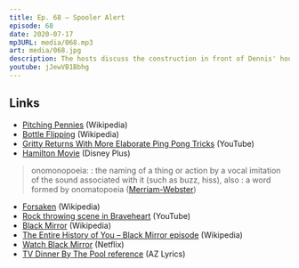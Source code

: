 ```yaml
---
title: Ep. 68 – Spooler Alert
episode: 68
date: 2020-07-17
mp3URL: media/068.mp3
art: media/068.jpg
description: The hosts discuss the construction in front of Dennis' house, Dennis goes to the dry cleaners, Erik saw Hamilton, Dennis hasn't seen Black Mirror, and Erik went to the beach
youtube: jJewVB1Bbhg
---
```


## Links

- [Pitching Pennies](https://en.wikipedia.org/wiki/Pitching_pennies) (Wikipedia)
- [Bottle Flipping](https://en.wikipedia.org/wiki/Bottle_flipping) (Wikipedia)
- [Gritty Returns With More Elaborate Ping Pong Tricks](https://www.youtube.com/watch?v=wI8QB46-2qU) (YouTube)
- [Hamilton Movie](https://disneyplusoriginals.disney.com/movie/hamilton) (Disney Plus)

> onomonopoeia: : the naming of a thing or action by a vocal imitation of the sound associated with it (such as buzz, hiss), also : a word formed by onomatopoeia ([Merriam-Webster](https://www.merriam-webster.com/dictionary/onomatopoeia))

- [Forsaken](https://www.youtube.com/watch?v=wI8QB46-2qU) (Wikipedia)
- [Rock throwing scene in Braveheart](https://www.youtube.com/watch?v=Po3HbErxC-c) (YouTube)
- [Black Mirror](https://en.wikipedia.org/wiki/Black_Mirror) (Wikipedia)
- [The Entire History of You – Black Mirror episode](https://en.wikipedia.org/wiki/The_Entire_History_of_You) (Wikipedia)
- [Watch Black Mirror](https://www.netflix.com/title/70264888) (Netflix)
- [TV Dinner By The Pool reference](https://www.azlyrics.com/lyrics/frankzappa/brownshoesdontmakeit.html) (AZ Lyrics)
